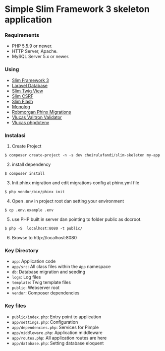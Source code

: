 # Simple Slim Framework 3 skeleton application

### Requirements

- PHP 5.5.9 or newer.
- HTTP Server, Apache.
- MySQL Server 5.x or newer.

### Using

- [Slim Framework 3](http://www.slimframework.com/)
- [Laravel Database](https://github.com/illuminate/database)
- [Slim Twig View](https://github.com/slimphp/Twig-View)
- [Slim CSRF](https://github.com/slimphp/Slim-Csrf)
- [Slim Flash](https://github.com/slimphp/Slim-Csrf)
- [Monolog](https://github.com/Seldaek/monolog)
- [Robmorgan Phinx Migrations](https://phinx.org/)
- [Vlucas Valitron Validator](https://github.com/vlucas/valitron)
- [Vlucas phpdotenv](https://github.com/vlucas/phpdotenv)

### Instalasi

1) Create Project
```
$ composer create-project -n -s dev choirulafandi/slim-skeleton my-app
```
2) install dependency

```
$ composer install
```
3) Init phinx migration and edit migrations config at phinx.yml file
```
$ php vendor/bin/phinx init
```
4) Open .env in project root dan setting your environment
```
$ cp .env.example .env
```
5) use PHP built in server dan pointing to folder public as docroot.
```
$ php -S  localhost:8080 -t public/
```
6) Browse to http://localhost:8080

### Key Directory

* `app`: Application code
* `app/src`: All class files within the `App` namespace
* `db`: Database migration and seeding
* `logs`: Log files
* `template`: Twig template files
* `public`: Webserver root
* `vendor`: Composer dependencies

### Key files

* `public/index.php`: Entry point to application
* `app/settings.php`: Configuration
* `app/dependencies.php`: Services for Pimple
* `app/middleware.php`: Application middleware
* `app/routes.php`: All application routes are here
* `app/database.php`: Setting database eloquent
